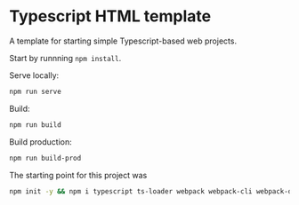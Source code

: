 # Typescript HTML template

A template for starting simple Typescript-based web projects.

Start by runnning `npm install`.

Serve locally:
```bash
npm run serve
```

Build:
```bash
npm run build
```

Build production:
```bash
npm run build-prod
```

The starting point for this project was
```bash
npm init -y && npm i typescript ts-loader webpack webpack-cli webpack-dev-server --save-dev && npx tsc --init
```


